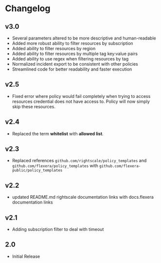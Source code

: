 # Changelog

## v3.0

- Several parameters altered to be more descriptive and human-readable
- Added more robust ability to filter resources by subscription
- Added ability to filter resources by region
- Added ability to filter resources by multiple tag key:value pairs
- Added ability to use regex when filtering resources by tag
- Normalized incident export to be consistent with other policies
- Streamlined code for better readability and faster execution

## v2.5

- Fixed error where policy would fail completely when trying to access resources credential does not have access to. Policy will now simply skip these resources.

## v2.4

- Replaced the term **whitelist** with **allowed list**.

## v2.3

- Replaced references `github.com/rightscale/policy_templates` and `github.com/flexera/policy_templates` with `github.com/flexera-public/policy_templates`

## v2.2

- updated README.md rightscale documentation links with docs.flexera documentation links

## v2.1

- Adding subscription filter to deal with timeout

## 2.0

- Initial Release
